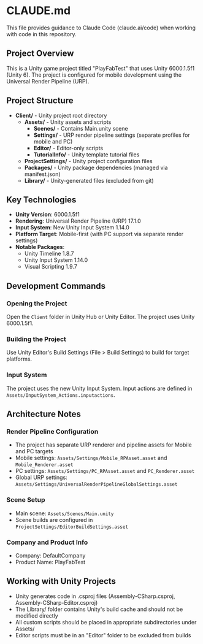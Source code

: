 # CLAUDE.md

This file provides guidance to Claude Code (claude.ai/code) when working with code in this repository.

## Project Overview

This is a Unity game project titled "PlayFabTest" that uses Unity 6000.1.5f1 (Unity 6). The project is configured for mobile development using the Universal Render Pipeline (URP).

## Project Structure

- **Client/** - Unity project root directory
  - **Assets/** - Unity assets and scripts
    - **Scenes/** - Contains Main.unity scene
    - **Settings/** - URP render pipeline settings (separate profiles for mobile and PC)
    - **Editor/** - Editor-only scripts
    - **TutorialInfo/** - Unity template tutorial files
  - **ProjectSettings/** - Unity project configuration files
  - **Packages/** - Unity package dependencies (managed via manifest.json)
  - **Library/** - Unity-generated files (excluded from git)

## Key Technologies

- **Unity Version**: 6000.1.5f1
- **Rendering**: Universal Render Pipeline (URP) 17.1.0
- **Input System**: New Unity Input System 1.14.0
- **Platform Target**: Mobile-first (with PC support via separate render settings)
- **Notable Packages**:
  - Unity Timeline 1.8.7
  - Unity Input System 1.14.0
  - Visual Scripting 1.9.7

## Development Commands

### Opening the Project
Open the `Client` folder in Unity Hub or Unity Editor. The project uses Unity 6000.1.5f1.

### Building the Project
Use Unity Editor's Build Settings (File > Build Settings) to build for target platforms.

### Input System
The project uses the new Unity Input System. Input actions are defined in `Assets/InputSystem_Actions.inputactions`.

## Architecture Notes

### Render Pipeline Configuration
- The project has separate URP renderer and pipeline assets for Mobile and PC targets
- Mobile settings: `Assets/Settings/Mobile_RPAsset.asset` and `Mobile_Renderer.asset`
- PC settings: `Assets/Settings/PC_RPAsset.asset` and `PC_Renderer.asset`
- Global URP settings: `Assets/Settings/UniversalRenderPipelineGlobalSettings.asset`

### Scene Setup
- Main scene: `Assets/Scenes/Main.unity`
- Scene builds are configured in `ProjectSettings/EditorBuildSettings.asset`

### Company and Product Info
- Company: DefaultCompany
- Product Name: PlayFabTest

## Working with Unity Projects

- Unity generates code in .csproj files (Assembly-CSharp.csproj, Assembly-CSharp-Editor.csproj)
- The Library/ folder contains Unity's build cache and should not be modified directly
- All custom scripts should be placed in appropriate subdirectories under Assets/
- Editor scripts must be in an "Editor" folder to be excluded from builds